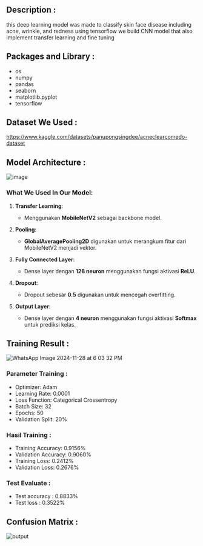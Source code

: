 ## Description :
this deep learning model was made to classify skin face disease including acne, wrinkle, and redness using tensorflow we build CNN model that also implement transfer learning and fine tuning

## Packages and Library :
- os
- numpy
- pandas
- seaborn
- matplotlib.pyplot
- tensorflow

## Dataset We Used : 
https://www.kaggle.com/datasets/panupongsingdee/acneclearcomedo-dataset

## Model Architecture :
![image](https://github.com/user-attachments/assets/e4ace590-a83d-4df4-b03f-a3b85169a414)
### What We Used In Our Model:
1. **Transfer Learning**:
   - Menggunakan **MobileNetV2** sebagai backbone model.

2. **Pooling**:
   - **GlobalAveragePooling2D** digunakan untuk merangkum fitur dari MobileNetV2 menjadi vektor.

3. **Fully Connected Layer**:
   - Dense layer dengan **128 neuron** menggunakan fungsi aktivasi **ReLU**.

4. **Dropout**:
   - Dropout sebesar **0.5** digunakan untuk mencegah overfitting.

5. **Output Layer**:
   - Dense layer dengan **4 neuron** menggunakan fungsi aktivasi **Softmax** untuk prediksi kelas.

## Training Result :
![WhatsApp Image 2024-11-28 at 6 03 32 PM](https://github.com/user-attachments/assets/73b085bf-b077-4e73-a27c-c4aaa1d44b82)
### Parameter Training :
- Optimizer: Adam
- Learning Rate: 0.0001
- Loss Function: Categorical Crossentropy
- Batch Size: 32
- Epochs: 50
- Validation Split: 20%
### Hasil Training :
- Training Accuracy: 0.9156%
- Validation Accuracy: 0.9060%
- Training Loss: 0.2412%
- Validation Loss: 0.2676%

### Test Evaluate :
- Test accuracy : 0.8833%
- Test loss : 0.3522%

## Confusion Matrix :
![output](https://github.com/user-attachments/assets/c8d1352a-8f5d-4d45-8583-0ee739d707b3)
